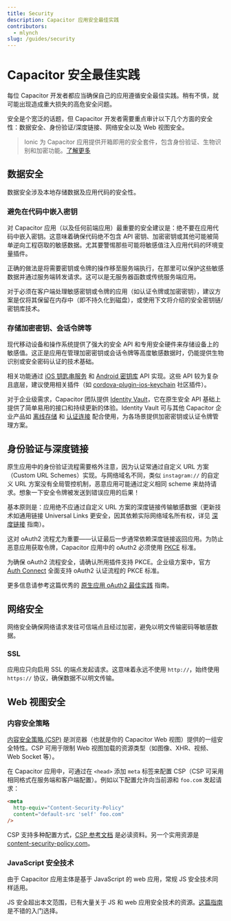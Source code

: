 ```yaml
---
title: Security
description: Capacitor 应用安全最佳实践
contributors:
  - mlynch
slug: /guides/security
---
```


# Capacitor 安全最佳实践

每位 Capacitor 开发者都应当确保自己的应用遵循安全最佳实践。稍有不慎，就可能出现造成重大损失的高危安全问题。

安全是个宽泛的话题，但 Capacitor 开发者需要重点审计以下几个方面的安全性：数据安全、身份验证/深度链接、网络安全以及 Web 视图安全。

> Ionic 为 Capacitor 应用提供开箱即用的安全套件，包含身份验证、生物识别和加密功能。[了解更多](https://ionic.io/secure)

## 数据安全

数据安全涉及本地存储数据及应用代码的安全性。

### 避免在代码中嵌入密钥

对 Capacitor 应用（以及任何前端应用）最重要的安全建议是：绝不要在应用代码中嵌入密钥。这意味着确保代码绝不包含 API 密钥、加密密钥或其他可能被简单逆向工程窃取的敏感数据。尤其要警惕那些可能将敏感值注入应用代码的环境变量插件。

正确的做法是将需要密钥或令牌的操作移至服务端执行，在那里可以保护这些敏感数据并通过服务端转发请求。这可以是无服务器函数或传统服务端应用。

对于必须在客户端处理敏感密钥或令牌的应用（如认证令牌或加密密钥），建议方案是仅将其保留在内存中（即不持久化到磁盘），或使用下文将介绍的安全密钥链/密钥库技术。

### 存储加密密钥、会话令牌等

现代移动设备和操作系统提供了强大的安全 API 和专用安全硬件来存储设备上的敏感值。这正是应用在管理加密密钥或会话令牌等高度敏感数据时，仍能提供生物识别或安全密码认证的技术基础。

相关功能通过 [iOS 钥匙串服务](https://developer.apple.com/documentation/security/keychain_services) 和 [Android 密钥库](https://developer.android.com/training/articles/keystore) API 实现。这些 API 较为复杂且底层，建议使用相关插件（如 [cordova-plugin-ios-keychain](https://github.com/ionic-team/cordova-plugin-ios-keychain) 社区插件）。

对于企业级需求，Capacitor 团队提供 [Identity Vault](https://ionicframework.com/enterprise/identity-vault)，它在原生安全 API 基础上提供了简单易用的接口和持续更新的体验。Identity Vault 可与其他 Capacitor 企业产品如 [离线存储](https://ionicframework.com/enterprise/offline-storage) 和 [认证连接](https://ionicframework.com/enterprise/auth-connect) 配合使用，为各场景提供加密密钥或认证令牌管理方案。

## 身份验证与深度链接

原生应用中的身份验证流程需要格外注意，因为认证常通过自定义 URL 方案（Custom URL Schemes）实现。与网络域名不同，类似 `instagram://` 的自定义 URL 方案没有全局管控机制，恶意应用可能通过定义相同 scheme 来劫持请求。想象一下安全令牌被发送到错误应用的后果！

基本原则是：应用绝不应通过自定义 URL 方案的深度链接传输敏感数据（更新技术如通用链接 Universal Links 更安全，因其依赖实际网络域名所有权，详见 [深度链接](./deep-links) 指南）。

这对 oAuth2 流程尤为重要——认证最后一步通常依赖深度链接返回应用。为防止恶意应用获取令牌，Capacitor 应用中的 oAuth2 必须使用 [PKCE](https://oauth.net/2/pkce/) 标准。

为确保 oAuth2 流程安全，请确认所用插件支持 PKCE。企业级方案中，官方 [Auth Connect](https://ionicframework.com/enterprise/auth-connect) 全面支持 oAuth2 认证流程的 PKCE 标准。

更多信息请参考这篇优秀的 [原生应用 oAuth2 最佳实践](https://auth0.com/blog/oauth-2-best-practices-for-native-apps/) 指南。

## 网络安全

网络安全确保网络请求发往可信端点且经过加密，避免以明文传输密码等敏感数据。

### SSL

应用应只向启用 SSL 的端点发起请求。这意味着永远不使用 `http://`，始终使用 `https://` 协议，确保数据不以明文传输。

## Web 视图安全

### 内容安全策略

[内容安全策略 (CSP)](https://developer.mozilla.org/en-US/docs/Web/HTTP/CSP) 是浏览器（也就是你的 Capacitor Web 视图）提供的一组安全特性。CSP 可用于限制 Web 视图加载的资源类型（如图像、XHR、视频、Web Socket 等）。

在 Capacitor 应用中，可通过在 `<head>` 添加 `meta` 标签来配置 CSP（CSP 可采用相同格式在服务端和客户端配置）。例如以下配置允许向当前源和 `foo.com` 发起请求：

```html
<meta
  http-equiv="Content-Security-Policy"
  content="default-src 'self' foo.com"
/>
```

CSP 支持多种配置方式，[CSP 参考文档](https://developer.mozilla.org/en-US/docs/Web/HTTP/CSP) 是必读资料。另一个实用资源是 [content-security-policy.com](https://content-security-policy.com/)。

### JavaScript 安全技术

由于 Capacitor 应用主体是基于 JavaScript 的 web 应用，常规 JS 安全技术同样适用。

JS 安全超出本文范围，已有大量关于 JS 和 web 应用安全技术的资源。[这篇指南](https://wpengine.com/resources/javascript-security/) 是不错的入门选择。